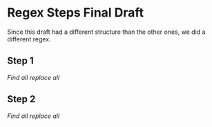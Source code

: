 # Regex Steps Final Draft

Since this draft had a different structure than the other ones, we did a different regex.

## Step 1

*Find all* *replace all*

## Step 2

*Find all* *replace all*
